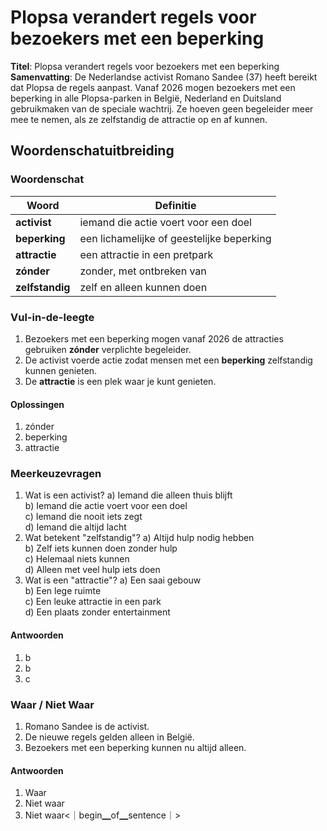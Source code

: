 # Plopsa verandert regels voor bezoekers met een beperking

**Titel**: Plopsa verandert regels voor bezoekers met een beperking  
**Samenvatting**: De Nederlandse activist Romano Sandee (37) heeft bereikt dat Plopsa de regels aanpast. Vanaf 2026 mogen bezoekers met een beperking in alle Plopsa-parken in België, Nederland en Duitsland gebruikmaken van de speciale wachtrij. Ze hoeven geen begeleider meer mee te nemen, als ze zelfstandig de attractie op en af kunnen.

## Woordenschatuitbreiding

### Woordenschat

| Woord | Definitie |
|-------|-----------|
| **activist** | iemand die actie voert voor een doel |
| **beperking** | een lichamelijke of geestelijke beperking |
| **attractie** | een attractie in een pretpark |
| **zónder** | zonder, met ontbreken van |
| **zelfstandig** | zelf en alleen kunnen doen |

### Vul-in-de-leegte
1. Bezoekers met een beperking mogen vanaf 2026 de attracties gebruiken **zónder** verplichte begeleider.
2. De activist voerde actie zodat mensen met een **beperking** zelfstandig kunnen genieten.
3. De **attractie** is een plek waar je kunt genieten.

#### Oplossingen
1. zónder
2. beperking
3. attractie

### Meerkeuzevragen
1. Wat is een activist?
   a) Iemand die alleen thuis blijft  
   b) Iemand die actie voert voor een doel  
   c) Iemand die nooit iets zegt  
   d) Iemand die altijd lacht  
2. Wat betekent "zelfstandig"?
   a) Altijd hulp nodig hebben  
   b) Zelf iets kunnen doen zonder hulp  
   c) Helemaal niets kunnen  
   d) Alleen met veel hulp iets doen  
3. Wat is een "attractie"?
   a) Een saai gebouw  
   b) Een lege ruimte  
   c) Een leuke attractie in een park  
   d) Een plaats zonder entertainment  

#### Antwoorden
1. b
2. b
3. c

### Waar / Niet Waar
1. Romano Sandee is de activist.
2. De nieuwe regels gelden alleen in België.
3. Bezoekers met een beperking kunnen nu altijd alleen.

#### Antwoorden
1. Waar
2. Niet waar
3. Niet waar<｜begin▁of▁sentence｜>